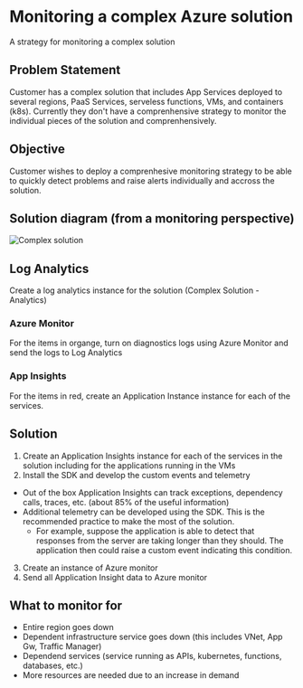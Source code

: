 # Monitoring a complex Azure solution

A strategy for monitoring a complex solution

## Problem Statement

Customer has a complex solution that includes App Services deployed to several regions, PaaS Services, serveless functions, VMs, and containers (k8s). Currently they don't have a comprenhensive strategy to monitor the individual pieces of the solution and comprenhensively.

## Objective

Customer wishes to deploy a comprenhesive monitoring strategy to be able to quickly detect problems and raise alerts individually and accross the solution.

## Solution diagram (from a monitoring perspective)

![Complex solution](https://github.com/msalemor/azuremonitoring/blob/master/Complex%20Solution.png)

## Log Analytics

Create a log analytics instance for the solution (Complex Solution - Analytics)

### Azure Monitor

For the items in organge, turn on diagnostics logs using Azure Monitor and send the logs to Log Analytics

### App Insights

For the items in red, create an Application Instance instance for each of the services.

## Solution

1) Create an Application Insights instance for each of the services in the solution including for the applications running in the VMs
2) Install the SDK and develop the custom events and telemetry
 - Out of the box Application Insights can track exceptions, dependency calls, traces, etc. (about 85% of the useful information)
 - Additional telemetry can be developed using the SDK. This is the recommended practice to make the most of the solution.
   - For example, suppose the application is able to detect that responses from the server are taking longer than they should. The application then could raise a custom event indicating this condition.
3) Create an instance of Azure monitor 
4) Send all Application Insight data to Azure monitor

## What to monitor for
- Entire region goes down
- Dependent infrastructure service goes down (this includes VNet, App Gw, Traffic Manager)
- Dependend services (service running as APIs, kubernetes, functions, databases, etc.)
- More resources are needed due to an increase in demand

